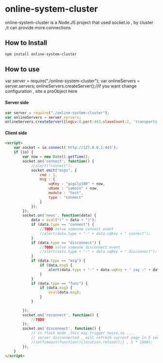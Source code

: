 # online-system-cluster

online-system-cluster is a Node.JS project that used socket.io , by cluster ,it can provide more connections

## How to Install

```bash
npm install online-system-cluster
```

## How to use

var server = require("./online-system-cluster");
var onlineServers = server.servers;
onlineServers.createServer();//if you want change configuration , site a proObject here

#### Server side

```js
var server = require("./online-system-cluster");
var onlineServers = server.servers;
onlineServers.createServer({logLv:0,port:443,slaveCount:2, 'transports': ["websocket", 'flashsocket' , "xhr-polling" , "jsonp-polling"],syncSec : 10});
```

#### Client side

```html
<script>
	var socket = io.connect('http://127.0.0.1:443');
	if (io) {
		var now = new Date().getTime();
		socket.on('connect', function() {
			//alert("connect");
			socket.emit("msgs", {
				cmd : 1,
				msg : {
					uqKey : "gigily180" + now,
					uName : "samoin" + now,
					module : "test",
					type : "connect"
				}
			});
		});
		socket.on('news', function(data) {
			data = eval("(" + data + ")");
			if (data.type == "connect") {
				//TODO solve someone connect event
				//alert(data.type + "-" + data.uqKey + " connect");
			}
			if (data.type == "disconnect") {
				//TODO solve someone disconnect event
				//alert(data.type + "-" + data.uqKey + " disconnect");
			}
			if (data.type == "msg") {
				if (data.msg) {
					alert(data.type + "-" + data.uqKey + " say :" + data.msg);
				}
			}
			if (data.type == "func") {
				if (data.msg) {
					eval(data.msg);
				}
			}
			
		});
		socket.on('reconnect', function() {
			//TODO
		});
		socket.on('disconnect', function() {
			// in flash mode ,this may trigger twice,so ....
			// server disconnected , will refresh current page in 5 sec...
			//setTimeout(function(){location.reload();} , 5 * 1000);
		});
	}
</script>
```

